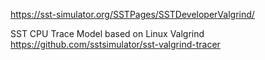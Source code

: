 
<https://sst-simulator.org/SSTPages/SSTDeveloperValgrind/>

SST CPU Trace Model based on Linux Valgrind
<https://github.com/sstsimulator/sst-valgrind-tracer>
